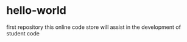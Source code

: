 # hello-world
first repository
this online code store will assist in the development of student code
